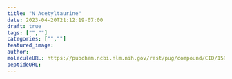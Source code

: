 ```yaml
---
title: "N Acetyltaurine"
date: 2023-04-20T21:12:19-07:00
draft: true
tags: ["",""]
categories: ["",""]
featured_image: 
author: 
moleculeURL: https://pubchem.ncbi.nlm.nih.gov/rest/pug/compound/CID/159864/record/SDF/?record_type=3d&response_type=display
peptideURL:
---
```

